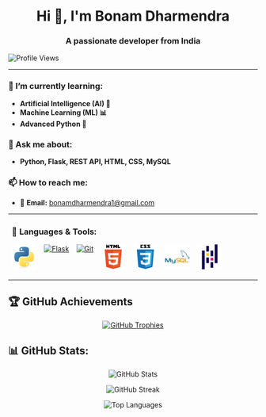 <h1 align="center">Hi 👋, I'm Bonam Dharmendra</h1>
<h3 align="center">A passionate developer from India</h3>

<!-- Profile Views -->
<p align="left">
  <img src="https://komarev.com/ghpvc/?username=dharmendrabonam&label=Profile%20views&color=0e75b6&style=flat" alt="Profile Views" />
</p>

---

### 🌱 I’m currently learning:
- **Artificial Intelligence (AI) 🤖**
- **Machine Learning (ML) 📊**
- **Advanced Python 🐍**

### 💬 Ask me about:
- **Python, Flask, REST API, HTML, CSS, MySQL**  

### 📫 How to reach me:
- 📧 **Email:** bonamdharmendra1@gmail.com  
<!-- Container: Left - Languages & Tools | Right - GIF -->
<table>
  <tr>
    <!-- Left Side: Languages & Tools -->
    <td width="50%" align="center">
      <h3 align="left">🚀 Languages & Tools:</h3>
      <p align="left" style="display: flex; flex-wrap: wrap; gap: 15px;">
        <a href="https://www.python.org" target="_blank">
          <img src="https://raw.githubusercontent.com/devicons/devicon/master/icons/python/python-original.svg" alt="Python" width="50" height="50" style="transition: transform 0.3s;"/>
        </a>
        <a href="https://flask.palletsprojects.com/" target="_blank">
          <img src="https://upload.wikimedia.org/wikipedia/commons/3/3c/Flask_logo.svg" alt="Flask" width="50" height="50" style="transition: transform 0.3s;"/>
        </a>
        <a href="https://git-scm.com/" target="_blank">
          <img src="https://www.vectorlogo.zone/logos/git-scm/git-scm-icon.svg" alt="Git" width="50" height="50" style="transition: transform 0.3s;"/>
        </a>
        <a href="https://www.w3.org/html/" target="_blank">
          <img src="https://raw.githubusercontent.com/devicons/devicon/master/icons/html5/html5-original-wordmark.svg" alt="HTML5" width="50" height="50" style="transition: transform 0.3s;"/>
        </a>
        <a href="https://www.w3schools.com/css/" target="_blank">
          <img src="https://raw.githubusercontent.com/devicons/devicon/master/icons/css3/css3-original-wordmark.svg" alt="CSS3" width="50" height="50" style="transition: transform 0.3s;"/>
        </a>
        <a href="https://www.mysql.com/" target="_blank">
          <img src="https://raw.githubusercontent.com/devicons/devicon/master/icons/mysql/mysql-original-wordmark.svg" alt="MySQL" width="50" height="50" style="transition: transform 0.3s;"/>
        </a>
        <a href="https://pandas.pydata.org/" target="_blank">
          <img src="https://raw.githubusercontent.com/devicons/devicon/2ae2a900d2f041da66e950e4d48052658d850630/icons/pandas/pandas-original.svg" alt="Pandas" width="50" height="50" style="transition: transform 0.3s;"/>
        </a>
      </p>
    </td>
  </tr>
</table>


## 🏆 GitHub Achievements  
<p align="center">
  <a href="https://github.com/ryo-ma/github-profile-trophy">
    <img src="https://github-profile-trophy.vercel.app/?username=dharmendrabonam&theme=onedark" alt="GitHub Trophies" />
  </a>
</p>


## 📊 GitHub Stats:  

<p align="center">
  <img src="https://github-readme-stats.vercel.app/api?username=dharmendrabonam&show_icons=true&locale=en&theme=dark" alt="GitHub Stats" />
</p>
<P align="center">
  <img src="https://github-readme-streak-stats.herokuapp.com/?user=dharmendrabonam&theme=dark" alt="GitHub Streak" />
</p>

<p align="center">
  <img src="https://github-readme-stats.vercel.app/api/top-langs?username=dharmendrabonam&show_icons=true&locale=en&layout=compact&theme=radical" alt="Top Languages" />
</p>

